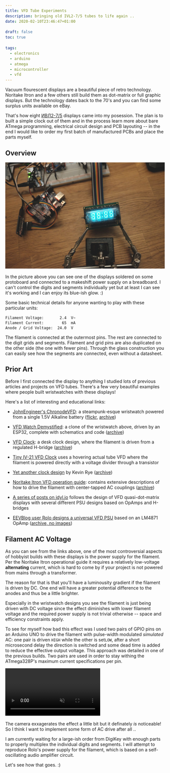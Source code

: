 ```yaml
---
title: VFD Tube Experiments
description: bringing old IVL2-7/5 tubes to life again ..
date: 2020-02-10T23:46:47+01:00

draft: false
toc: true

tags:
  - electronics
  - arduino
  - atmega
  - microcontroller
  - vfd
---
```


Vacuum flourescent displays are a beautiful piece of retro technology. Noritake Itron
and a few others still build them as dot-matrix or full graphic displays. But the
technology dates back to the 70's and you can find some surplus units available on eBay.

<!--more-->

That's how eight [ИВЛ2-7/5](ebay-search) displays came into my posession. The plan is to
built a simple clock out of them and in the process learn more about bare ATmega programming,
electrical circuit design and PCB layouting -- in the end I would like to order my first
batch of manufactured PCBs and place the parts myself.

[ebay-search]: https://www.ebay.com/sch/i.html?_nkw=ivl2-7%2F5 "Search on eBay.com"

## Overview

![](overview.jpg)

In the picture above you can see one of the displays soldered on some protoboard and connected
to a makeshift power supply on a breadboard. I can't control the digits and segments individually
yet but at least I can see it's working and I can enjoy its blue-ish glow. :)

Some basic technical details for anyone wanting to play with these particular units:

    Filament Voltage:       2.4  V~
    Filament Current:        65  mA
    Anode / Grid Voltage:  24.0  V

The filament is connected at the outermost pins. The rest are connected to the digit grids
and segments. Filament and grid pins are also duplicated on the other side (the one with fewer
pins). Through the glass construction you can easily see how the segments are connected, even
without a datasheet.

## Prior Art

Before I first connected the display to anything I studied lots of previous articles and projects
on VFD tubes. There's a few very beautiful examples where people built wristwatches with these displays!

Here's a list of interesting and educational links:

* [JohnEngineer's ChronodeVFD](https://archive.is/ODOFR): a steampunk-esque wristwatch powered from a single 1.5V Alkaline battery ([flickr](https://www.flickr.com/photos/johngineer/15564850491/), [archive](https://archive.is/ODOFR))

* [VFD Watch Demystified](https://www.instructables.com/id/Vacuum-Fluorescent-Display-Watch/): a clone of the wristwatch above, driven by an ESP32, complete with schematics and code ([archive](https://archive.is/ojaD5))

* [VFD Clock](http://vwlowen.co.uk/arduino/vfd/vfd-clock.htm): a desk clock design, where the filament is driven from a regulated H-bridge ([archive](https://archive.is/Xkr9G))

* [Tiny IV-21 VFD Clock](https://hackaday.io/project/167749-tiny-iv-21-vfd-clock#j-discussions-title) uses a hovering actual tube VFD where the filament is powered directly with a voltage divider through a transistor

* [Yet another clock design](http://kevinrye.net/index_files/vfd_clock_part3.php) by Kevin Rye ([archive](https://archive.is/C2UBq))

* [Noritake Itron VFD operation guide](https://www.noritake-elec.com/technology/general-technical-information/vfd-operation): contains extensive descriptions of how to drive the filament with center-tapped AC couplings ([archive](https://archive.is/BsdLR))

* [A series of posts on idyl.io](https://idyl.io/category/vfd/) follows the design of VFD quasi-dot-matrix displays with several different PSU designs based on OpAmps and H-bridges

* [EEVBlog user Rolo designs a universal VFD PSU](https://www.eevblog.com/forum/projects/showing-my-vfd-psu/) based on an LM4871 OpAmp ([archive, no images](https://archive.is/bkgaG))

## Filament AC Voltage

As you can see from the links above, one of the most controversial aspects of hobbyist builds with
these displays is the power supply for the filament. Per the Noritake Itron operational guide
it requires a relatively low-voltage **alternating** current, which is hard to come by if your
project is not powered from mains through a transformer.

The reason for that is that you'll have a luminousity gradient if the filament is driven by DC.
One end will have a greater potential difference to the anodes and thus be a little brighter.

Especially in the wristwatch designs you see the filament is just being driven with DC voltage
since the effect diminishes with lower filament voltage and the required power supply is not trivial
otherwise -- space and efficiency constraints apply.

To see for myself how bad this effect was I used two pairs of GPIO pins on an Arduino UNO to drive the
filament with pulse-width modulated *simulated* AC: one pair is driven `HIGH` while the other is set`LOW`,
after a short microsecond delay the direction is switched and some dead time is added to reduce the
effective output voltage. This approach was detailed in one of the previous builds. Two pairs are used
in order to stay withing the ATmega328P's maximum current specifications per pin.

<video controls loop autoplay muted>
  <source src="filament_ac.mp4" type="video/mp4">
</video>

The camera exxagerates the effect a little bit but it definately *is* noticeable! So I think I want
to implement some form of AC drive after all ..

I am currently waiting for a large-ish order from DigiKey with enough parts to properly
multiplex the individual digits and segments. I will attempt to reproduce Rolo's power supply
for the filament, which is based on a self-oscillating audio amplifier circuit.

Let's see how that goes. :)
